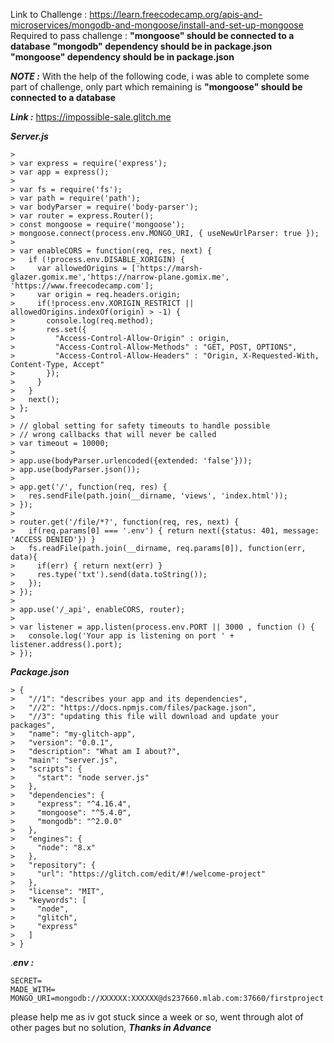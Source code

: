 Link to Challenge : https://learn.freecodecamp.org/apis-and-microservices/mongodb-and-mongoose/install-and-set-up-mongoose
Required to pass challenge :
**"mongoose" should be connected to a database**
**"mongodb" dependency should be in package.json**
**"mongoose" dependency should be in package.json**

**_NOTE :_** With the help of the following code, i was able to complete some part of challenge, only part which remaining is **"mongoose" should be connected to a database**

**_Link :_** https://impossible-sale.glitch.me

_**Server.js**_

```
> 
> var express = require('express');
> var app = express();
> 
> var fs = require('fs');
> var path = require('path');
> var bodyParser = require('body-parser');
> var router = express.Router();
> const mongoose = require('mongoose');
> mongoose.connect(process.env.MONGO_URI, { useNewUrlParser: true });
> 
> var enableCORS = function(req, res, next) {
>   if (!process.env.DISABLE_XORIGIN) {
>     var allowedOrigins = ['https://marsh-glazer.gomix.me','https://narrow-plane.gomix.me', 'https://www.freecodecamp.com'];
>     var origin = req.headers.origin;
>     if(!process.env.XORIGIN_RESTRICT || allowedOrigins.indexOf(origin) > -1) {
>       console.log(req.method);
>       res.set({
>         "Access-Control-Allow-Origin" : origin,
>         "Access-Control-Allow-Methods" : "GET, POST, OPTIONS",
>         "Access-Control-Allow-Headers" : "Origin, X-Requested-With, Content-Type, Accept"
>       });
>     }
>   }
>   next();
> };
> 
> // global setting for safety timeouts to handle possible
> // wrong callbacks that will never be called
> var timeout = 10000;
> 
> app.use(bodyParser.urlencoded({extended: 'false'}));
> app.use(bodyParser.json());
> 
> app.get('/', function(req, res) {
>   res.sendFile(path.join(__dirname, 'views', 'index.html'));
> });
> 
> router.get('/file/*?', function(req, res, next) {
>   if(req.params[0] === '.env') { return next({status: 401, message: 'ACCESS DENIED'}) }
>   fs.readFile(path.join(__dirname, req.params[0]), function(err, data){
>     if(err) { return next(err) }
>     res.type('txt').send(data.toString());
>   });
> });
> 
> app.use('/_api', enableCORS, router);
> 
> var listener = app.listen(process.env.PORT || 3000 , function () {
>   console.log('Your app is listening on port ' + listener.address().port);
> });
```

_**Package.json**_

```
> {
>   "//1": "describes your app and its dependencies",
>   "//2": "https://docs.npmjs.com/files/package.json",
>   "//3": "updating this file will download and update your packages",
>   "name": "my-glitch-app",
>   "version": "0.0.1",
>   "description": "What am I about?",
>   "main": "server.js",
>   "scripts": {
>     "start": "node server.js"
>   },
>   "dependencies": {
>     "express": "^4.16.4",
>     "mongoose": "^5.4.0",
>     "mongodb": "^2.0.0"
>   },
>   "engines": {
>     "node": "8.x"
>   },
>   "repository": {
>     "url": "https://glitch.com/edit/#!/welcome-project"
>   },
>   "license": "MIT",
>   "keywords": [
>     "node",
>     "glitch",
>     "express"
>   ]
> }
```
.**_env :_**

```
SECRET=
MADE_WITH=
MONGO_URI=mongodb://XXXXXX:XXXXXX@ds237660.mlab.com:37660/firstproject
```
please help me as iv got stuck since a week or so, went through alot of other pages but no solution,
_**Thanks in Advance**_
